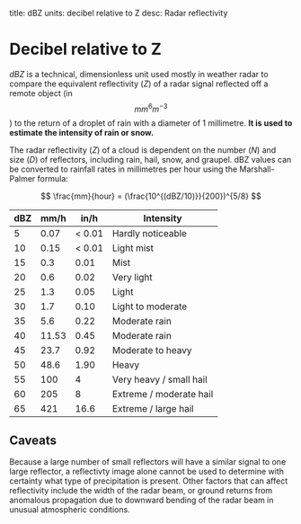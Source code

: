 title: dBZ
units: decibel relative to Z
desc: Radar reflectivity

# Decibel relative to Z

*dBZ* is a technical, dimensionless unit used mostly in weather radar to compare the equivalent reflectivity (*Z*) of a radar signal reflected off a remote object (in $$ mm^{6}m^{-3} $$) to the return of a droplet of rain with a diameter of 1 millimetre. **It is used to estimate the intensity of rain or snow.**

The radar reflectivity (*Z*) of a cloud is dependent on the number (*N*) and size (*D*) of reflectors, including rain, hail, snow, and graupel. dBZ values can be converted to rainfall rates in millimetres per hour using the Marshall-Palmer formula:

$$ \frac{mm}{hour} = (\frac{10^{(dBZ/10)}}{200})^{5/8} $$

| dBZ | mm/h  | in/h   | Intensity               |
|-----|-------|--------|-------------------------|
| 5   | 0.07  | < 0.01 | Hardly noticeable       |
| 10  | 0.15  | < 0.01 | Light mist              |
| 15  | 0.3   | 0.01   | Mist                    |
| 20  | 0.6   | 0.02   | Very light              |
| 25  | 1.3   | 0.05   | Light                   |
| 30  | 1.7   | 0.10   | Light to moderate       |
| 35  | 5.6   | 0.22   | Moderate rain           |
| 40  | 11.53 | 0.45   | Moderate rain           |
| 45  | 23.7  | 0.92   | Moderate to heavy       |
| 50  | 48.6  | 1.90   | Heavy                   |
| 55  | 100   | 4      | Very heavy / small hail |
| 60  | 205   | 8      | Extreme / moderate hail |
| 65  | 421   | 16.6   | Extreme / large hail    |

## Caveats

Because a large number of small reflectors will have a similar signal to one large reflector, a reflectivty image alone cannot be used to determine with certainty what type of precipitation is present. Other factors that can affect reflectivity include the width of the radar beam, or ground returns from anomalous propagation due to downward bending of the radar beam in unusual atmospheric conditions.
